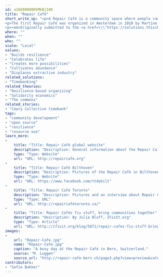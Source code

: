 ```yaml
---
id: a16E0000005MkBjIAK
title: "Repair Café"
short_write_up: "<p>A Repair Café is a community space where people can come to repair their broken electrical equipment, clothes, bikes, toys, or anything else, with help from volunteering local repair experts. Repair Cafés foster local community, with all ages mixing to fix together and learn from each other in a fun, informal environment. They contribute to fostering a more economically and environmentally sustainable and resilient way of life for participants.</p>
<p>The first Repair Café was organized in Amsterdam in 2010 by Martine Postma. Now there are about 750 all over the world. It is very easy to start one. All you need is a space, some tools and a couple of passionate repair volunteers. We have found there is an abundance of all of these.</p>
<p><em>Originally submitted to the <a href=\\\"https://solutions.thischangeseverything.org/#idealab/submitted/repair-caf%C3%A9\\\">Beautiful Solutions lab</a></em></p>"
where: ""
when: ""
who: ""
scale: "Local"
values:
- "Builds resilience"
- "Celebrates life"
- "Creates more possibilities"
- "Cultivates abundance"
- "Displaces extractive industry"
related_solutions:
- "Timebanking"
related_theories:
- "Resilience-based organizing"
- "Solidarity economics"
- "The commons"
related_stories:
- "Cowry Collective timebank"
tags:
- "community development"
- "open source"
- "resilience"
- "resource use"
learn_more:
-
    title: "Title: Repair Café global website"
    description: "Description: General information about the Repair Café movement and support in setting one up yourself"
    type: "Type: Website"
    url: "URL: http://repaircafe.org"
-
    title: "Title: Repair Café Bilthoven"
    description: "Description: Pictures of the Repair Café in Bilthoven, Netherlands"
    type: "Type: Website"
    url: "URL: https://www.facebook.com/ttdebilt"
-
    title: "Title: Repair Café Toronto"
    description: "Description: Pictures and an interview about Repair Café Toronto"
    type: "Type: URL"
    url: "URL: http://repaircafetoronto.ca/"
-
    title: "Title: Repair Cafés fix stuff, bring communities together"
    description: "Description: By Julia Bluff, IFixIt.org"
    type: "Type: Article"
    url: "URL: http://ifixit.org/blog/5071/repair-cafes-fix-stuff-bring-communities-together/"
images:
-
    url: "Repair-Cafe.jpg"
    name: "Repair-Cafe.jpg"
    caption: "A busy day at the Repair Café in Bern, Switzerland."
    source: "M. Luggen"
    source_url: "http://repair-cafe-bern.ch/page3.php?view=preview&category=1&image=2"
contributors:
- "Sofie Bakker"
---
```

